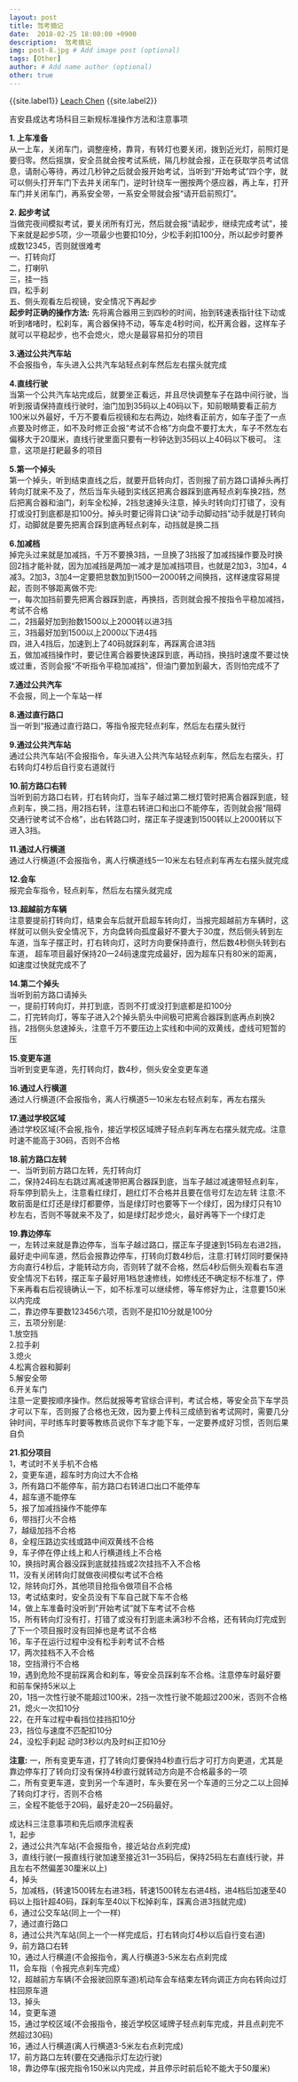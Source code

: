 ```yaml
---
layout: post
title: 驾考摘记
date:  2018-02-25 18:00:00 +0900  
description:  驾考摘记
img: post-8.jpg # Add image post (optional)
tags: [Other]
author: # Add name author (optional)
other: true
---
```


{{site.label1}} <a href="https://www.leachchen.com/" target="\_blank">Leach Chen</a> {{site.label2}}


吉安县成达考场科目三新规标准操作方法和注意事项

**1. 上车准备**  <br>
从一上车，关闭车门，调整座椅，靠背，有转灯也要关闭，拨到近光灯，前照灯是要归零。然后摇旗，安全员就会按考试系统，隔几秒就会报，正在获取学员考试信息，请耐心等待，再过几秒钟之后就会报开始考试，当听到“开始考试”四个字，就可以侧头打开车门下去并关闭车门，逆时针绕车一圈按两个感应器，再上车，打开车门并关闭车门，再系安全带，一系安全带就会报“请开启前照灯”。

**2. 起步考试** <br>
当做完夜间模拟考试，要关闭所有灯光，然后就会报“请起步，继续完成考试”，接下来就是起步5项，少一项最少也要扣10分，少松手刹扣100分，所以起步时要养成数12345，否则就很难考 <br>
一、打转向灯 <br>
二，打喇叭 <br>
三，挂一挡 <br>
四，松手刹 <br>
五、侧头观看左后视镜，安全情况下再起步 <br>
**起步时正确的操作方法:** 先将离合器用三到四秒的时间，抬到转速表指针往下动或听到啫啫时，松刹车，离合器保持不动，等车走4秒时间，松开离合器，这样车子就可以平稳起步，也不会熄火，熄火是最容易扣分的项目

**3.通过公共汽车站**  <br>
不会报指令，车头进入公共汽车站轻点刹车然后左右摆头就完成

**4.直线行驶** <br>
当第一个公共汽车站完成后，就要坐正看远，并且尽快调整车子在路中间行驶，当听到报请保持直线行驶时，油门加到35码以上40码以下，知前眼睛要看正前方100米以外最好，千万不要看后视镜和左右两边，始终看正前方，如车子歪了一点点要及时修正，如不及时修正会报“考试不合格”方向盘不要打太大，车子不然左右偏移大于20厘米，直线行驶里面只要有一秒钟达到35码以上40码以下极可。
注意，这项是打耙最多的项目

**5.第一个掉头**  <br>
第一个掉头，听到结束直线之后，就要开启转向灯，否则报了前方路口请掉头再打转向灯就来不及了，然后当车头碰到实线区把离合器踩到底再轻点刹车换2挡，然后把离合器和油门，刹车全松掉，2挡怠速掉头注意，掉头时转向灯打错了，没有打或没打到底都是扣100分。掉头时要记得背口诀“动手动脚动挡”动手就是打转向灯，动脚就是要先把离合踩到底再轻点刹车，动挡就是换二挡

**6.加减档** <br>
掉完头过来就是加减挡，千万不要换3挡，一旦换了3挡报了加减挡操作要及时换回2挡才能补就，因为加减挡是两加一减才是加减挡项目，也就是2加3，3加4，4减3。2加3，3加4一定要把怠数加到1500一2000转之间换挡，这样速度容易提起，否则不够距离做不完:<br>
一，每次加挡前要先把离合器踩到底，再换挡，否则就会报不按指令平稳加减挡，考试不合格 <br>
二，2挡最好加到抬数1500以上2000转以进3挡 <br>
三，3挡最好加到1500以上2000以下进4挡 <br>
四，进入4挡后，加速到上了40码就踩刹车，再踩离合进3挡 <br>
五，做加减挡操作时，要记住离合器要快速踩到底，再动挡，换挡时速度不要过快或过重，否则会报“不听指令平稳加减挡”，但油门要加到最大，否则怕完成不了 <br>

**7.通过公共汽车**  <br>
不会报，同上一个车站一样

**8.通过直行路口** <br>
当一听到“报通过直行路口，等指令报完轻点刹车，然后左右摆头就行

**9.通过公共汽车站** <br>
通过公共汽车站(不会报指令，车头进入公共汽车站轻点刹车，然后左右摆头，打右转向灯4秒后自行变右道就行

**10.前方路口右转** <br>
当听到前方路口右转，打右转向灯，当车子越过第二根灯管时把离合器踩到底，轻点刹车，换二挡，用2挡右转，注意右转进口和出口不能停车，否则就会报“阻碍交通行驶考试不合格”，出右转路口时，摆正车子提速到1500转以上2000转以下进入3挡。

**11.通过人行横道** <br>
通过人行横道(不会报指令，离人行横道线5一10米左右轻点刹车再左右摆头就完成

**12.会车** <br>
报完会车指令，轻点刹车，然后左右摆头就完成

**13.超越前方车辆** <br>
注意要提前打转向灯，结束会车后就开启超车转向灯，当报完超越前方车辆时，这样就可以侧头安全情况下，方向盘转向孤度最好不要大于30度，然后侧头转到左车道，当车子摆正时，打右转向灯，这时方向要保持直行，然后数4秒侧头转到右车道， 超车项目最好保持20一24码速度完成最好，因为超车只有80米的距离，如速度过快就完成不了

**14.第二个掉头** <br>
当听到前方路口请掉头  <br>
一，提前打转向灯，并打到底，否则不打或没打到底都是扣100分 <br>
二，打完转向灯，等车子进入2个掉头箭头中间极可把离合器踩到底再点刹换2挡，2挡侧头怠速掉头，注意千万不要压边上实线和中间的双黄线，虚线可短暂的压 <br>

**15.变更车道** <br>
当听到变更车道，先打转向灯，数4秒，侧头安全变更车道

**16.通过人行横道**  <br>
通过人行横道(不会报指令，离人行横道5一10米左右轻点刹车，再左右摆头

**17.通过学校区域**  <br>
通过学校区域(不会报,指令，接近学校区域牌子轻点刹车再左右摆头就完成。注意时速不能高于30码，否则不合格

**18.前方路口左转** <br>
一、当听到前方路口左转，先打转向灯 <br>
二，保持24码左右跳过离减速带把离合器踩到底，当车子越过减速带轻点刹车，将车停到箭头上，注意看红绿灯，趟红灯不合格并且要在信号灯左边左转
注意:不敢前面是红灯还是绿灯都要停，当是绿灯时也要等下一个绿灯，因为绿灯只有10秒左右，否则不等就来不及了，如是绿灯起步熄火，最好再等下一个绿灯走

**19.靠边停车** <br>
一，左转过来就是靠边停车，当车子越过路口，摆正车子提速到15码左右进2挡，最好走中间车道，然后会报靠边停车，打转向灯数4秒后，注意:打转灯同时要保持方向直行4秒后，才能转动方向，否则转了就不合格，然后4秒后侧头观看右车道安全情况下右转，摆正车子最好用1档怠速修线，如修线还不确定标不标准了，停下来再看右后视镜确认一下，如不标准可以继续修，等车修好为止，注意要150米以内完成  <br>
二，靠边停车要数123456六项，否则不是扣10分就是100分  <br>
三，五项分别是: <br>
1.放空挡  <br>
2.拉手刹  <br>
3.熄火  <br>
4.松离合器和脚刹  <br>
5.解安全带  <br>
6.开关车门  <br>
注意一定要按顺序操作。然后就报等考官综合评判，考试合格，等安全员下车学员才可以下车，否则报了合格也无效，因为要上传科三成绩到省考试网时，需要几分钟时间，平时练车时要等教练员说你下车才能下车，一定要养成好习惯，否则后果自负

**21.扣分项目** <br>
1，考试时不关手机不合格 <br>
2，变更车道，超车时方向过大不合格 <br>
3，所有路口不能停车，前方路口右转进口出口不能停车 <br>
4，超车道不能停车 <br>
5，报了加减挡操作不能停车 <br>
6，带挡打火不合格 <br>
7，越级加挡不合格 <br>
8，全程压路边实线或路中间双黄线不合格 <br>
9，车子停在停止线上和人行横道线上不合格 <br>
10，换挡时离合器没踩到底就挂挡或2次挂挡不入不合格 <br>
11，没有关闭转向灯就做夜间模似考试不合格 <br>
12，除转向灯外，其他项目抢指令做项目不合格 <br>
13，考试结束时，安全员没有下车自己就下车不合格 <br>
14，做上车准备时没听到”开始考试”就下车考试不合格 <br>
15，所有转向灯没有打，打错了或没有打到底未满3秒不合格，还有转向灯完成到了下一个项目报时没有回掉也是考试不合格 <br>
16，车子在运行过程中没有松手刹考试不合格 <br>
17，两次挂档不入不合格 <br>
18，空挡滑行不合格 <br>
19，遇到危险不提前踩离合和刹车，等安全员踩刹车不合格。注意停车时最好要和前车保持5米以上 <br>
20，1挡一次性行驶不能超过100米，2挡一次性行驶不能超过200米，否则不合格 <br>
21，熄火一次扣10分 <br>
22，在开车过程中看挡位挂挡扣10分 <br>
23，挡位与速度不匹配扣10分 <br>
24，没松手刹起 动时3秒以内及时纠正扣10分 <br>

**注意:**
一，所有变更车道，打了转向灯要保持4秒直行后才可打方向更道，尤其是靠边停车打了转向灯没有保持4秒直行就转动方向是不合格最多的一项 <br>
二，所有变更车道，变到另一个车道时，车头要在另一个车道的三分之二以上回掉了转向灯才行，否则不合格 <br>
三，全程不能低于20码，最好走20一25码最好。 <br>



成达科三注意事项和先后顺序流程表 <br>
1，起步 <br>
2，通过公共汽车站(不会报指令，接近站台点刹完成) <br>
3，直线行驶(一报直线行驶加速至接近31一35码后，保持25码左右直线行驶，并且左右不然偏差30厘米以上) <br>
4，掉头 <br>
5，加减档，(转速1500转左右进3档，转速1500转左右进4档，进4档后加速至40码以上指针超40码，踩刹车至40以下松掉刹车，踩离合进3挡就完成) <br>
6，通过公交车站(同上一个一样) <br>
7，通过直行路口 <br>
8，通过公共汽车站(同上一个一样完成后，打右转向灯4秒以后自行变右道) <br>
9，前方路口右转 <br>
10，通过人行横道(不会报指令，离人行横道3-5米左右点刹完成 <br>
11，会车指（令报完点刹车完成） <br>
12，超越前方车辆(不会报驶回原车道)机动车会车结束左转向调正方向右转向过灯柱回原车道 <br>
13，掉头 <br>
14，变更车道 <br>
15，通过学校区域(不会报指令，接近学校区域牌子轻点刹车完成，并且点刹完不然超过30码) <br>
16，通过人行横道(离人行横道3-5米左右点刹完成) <br>
17，前方路口左转(要在交通指示灯左边行驶) <br>
18，靠边停车(报完指令150米以内完成，并且停示时前后轮不能大于50厘米) <br>






<br><br><br><br><br><br><br><br><br><br><br><br><br><br>

准备：
比手比头调整座椅位置，使得人坐直可以看到车前面凹槽处，左后视镜可以看到后轮轮胎底部，右后视镜可以看到右边把手凹槽处。
系好安全带，点火，放下手刹，挂一档起步。

1. 倒车入库<br>
挂前进挡，沿着白线，车凹槽处对着白线往前开，肩膀与线平齐时停车，挂倒挡，头轻微倾斜，白线从后视镜夹角处刚好消失时，迅速左打死，低头看后视镜，后视镜看到车身即将与白线平行时，回正方向，若左边距离较大，则等车平行后过一秒回正方向。后视镜看到车轮过水泥缝三公分时停车。
挂前进挡，看后视镜，车轮离水泥缝还有五公分时右打一圈加九十度，当肩膀对齐远处白线角或者车门与白线成一定夹角时停车。
挂倒挡，低头看后视镜，看远处石头库角，若肩膀离白线还有二十公分左右，石头库角还没出现，则右打死，若出现了，白线库角过了两秒还没出现则右打死，否则正常行驶，当看到车库白线库角出来三到五公分时，回正方向，看后视镜，车轮过水泥缝三公分时停车。
挂前进挡，看后视镜，当车轮离水泥缝还有五公分时左打死，当车凹槽处对准白线时回正方向。

1. 上坡定点<br>
若前方有车正在考试时，车往前开，后视镜看到车轮对到白色箭头时停车等待
车凹槽处对着坡上第二和第三根线的中间位置往前开，快接近右侧竖直杆时往右看，当看到挡阳板后线处对到杆时停车，按住手刹往上提数三秒放下，松离合器，掉下一格时，刹车慢放，左打九十度使得车凹槽处对着白线往前开。

1. 直角转弯<br>
当车刚下坡时，转向灯往下按，开启左转向灯，往前开，尽量不要轮方向盘，若转向灯灭了需要立马打开，看后视镜夹角处，当黄色直角刚好消失时关掉左转向灯，车头前白线即将消失时左打死，看后视镜，车身与白线对齐时回正方向

1. 侧方位停车<br>
肩膀与线平行时左打死，调整方向，使人对着前面的箭头往前开，当箭头尾部刚好消失时停车，挂倒挡，看右后视镜，库角消失右打一圈，看左后视镜，看到线50-60公分处，左打一圈，车轮即将压线时左打死，经线和前面石头线或者地上的线平行时停车，打开左转向灯，挂前进挡，当车头经线即将碰到白线，白线即将消失时，回正方向，线到车中间一半时，右打一圈，人与箭头将要平行时回正方向，看后视镜，车离开边线时才可调整方向，进入曲线行驶。

1. 曲线行驶<br>
车往前开，调整车方向使得车头在曲线中间位置，经线即将碰线，左打一圈，出去左加，进来端平，保持经线在里面，当车头在正中间继续往前开，经线即将碰线时回正，线到车头快中间位置时右打一圈，微调方向盘，使得车头和左边曲线成一定夹角，后视镜看到车即将离开曲线时调整方向

1. 调整方向使得车经线对齐白线<br>
车轮在线左边，先副驾驶方向打180度，看后视镜，看到白线回正，即将压线左打180度，车身和线平行后回正，车凹槽处对着线往前开






1. 车速3（无中，城市）,4（无中，公路）,5（有中，城市）,7（有种，公路）

1. 特殊路口行驶速度30

1. 会车距离对向来车150米远光改近光

1. 都是直线，右侧先行

1. 右让左，左让直，转弯让直行

1. 菱形，人行横道预告

1. 站3口5

1. 两条车道左边120~100，右边90~60

1. 能见度低于100米，最高车速40，车距50；能见度低于200米，最高车速60，车距100

1. 汽车故障警告标志告诉150米外，道路50~100米

1. 行驶证登记地，驾驶证核发地

1. 驾驶证有效期满90日前申请换证

1. 驾驶证信息变更30日内申请换证

1. 酒驾80毫克/100毫升

1. 两个凸起路面不平，一个凸起路面高凸

1. 有文字的指路标志，没文字的指示标志

1. 边上是虚线为分向行驶无距离标识，边上是实线的为交叉路口

1. 环形有缺口，互通无缺口，十字是立体

1. 中间有虚线的是紧急停车带，没有虚线的是错车道，中间实线两边虚线港湾式停车站

1. 两弯反向，三弯连续

1.
